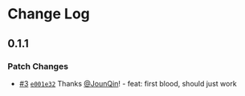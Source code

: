# Change Log

## 0.1.1

### Patch Changes

- [#3](https://github.com/un-ts/preversion/pull/3) [`e001e32`](https://github.com/un-ts/preversion/commit/e001e327716e6d7a62480cfd073b80aa16fa3b90) Thanks [@JounQin](https://github.com/JounQin)! - feat: first blood, should just work
